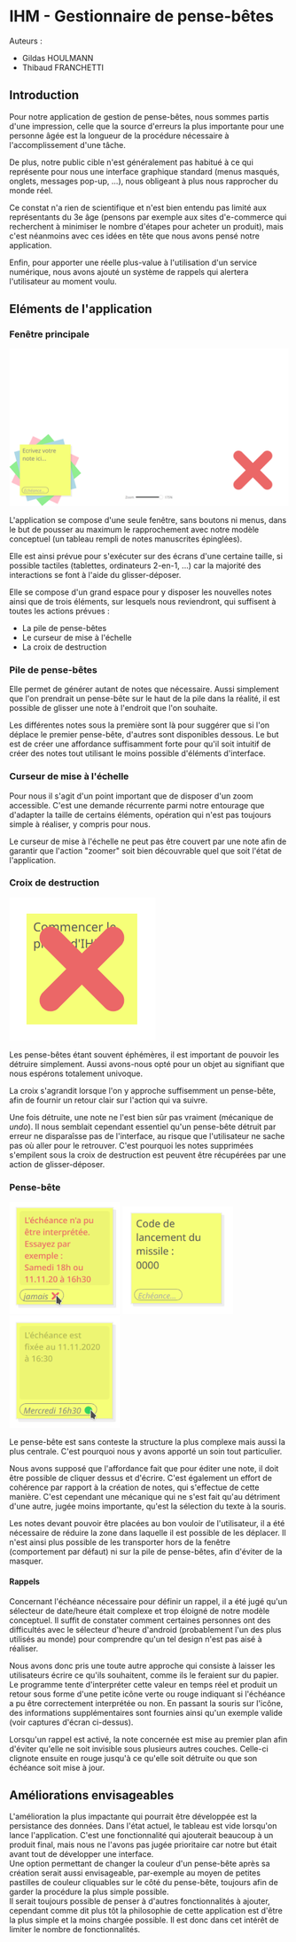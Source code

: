 # IHM - Gestionnaire de pense-bêtes

Auteurs :
- Gildas HOULMANN
- Thibaud FRANCHETTI

## Introduction

Pour notre application de gestion de pense-bêtes, nous sommes partis d'une impression, celle que la source d'erreurs la plus importante pour une personne âgée est la longueur de la procédure nécessaire à l'accomplissement d'une tâche. 

De plus, notre public cible n'est généralement pas habitué à ce qui représente pour nous une interface graphique standard (menus masqués, onglets, messages pop-up, ...), nous obligeant à plus nous rapprocher du monde réel.

Ce constat n'a rien de scientifique et n'est bien entendu pas limité aux représentants du 3e âge (pensons par exemple aux sites d'e-commerce qui recherchent à minimiser le nombre d'étapes pour acheter un produit), mais c'est néanmoins avec ces idées en tête que nous avons pensé notre application.

Enfin, pour apporter une réelle plus-value à l'utilisation d'un service numérique, nous avons ajouté un système de rappels qui alertera l'utilisateur au moment voulu.

## Eléments de l'application
### Fenêtre principale

![](main_view.png)

L'application se compose d'une seule fenêtre, sans boutons ni menus, dans le but de pousser au maximum le rapprochement avec notre modèle conceptuel (un tableau rempli de notes manuscrites épinglées).

Elle est ainsi prévue pour s'exécuter sur des écrans d'une certaine taille, si possible tactiles (tablettes, ordinateurs 2-en-1, ...) car la majorité des interactions se font à l'aide du glisser-déposer.

Elle se compose d'un grand espace pour y disposer les nouvelles notes ainsi que de trois éléments, sur lesquels nous reviendront, qui suffisent à toutes les actions prévues :

- La pile de pense-bêtes
- Le curseur de mise à l'échelle
- La croix de destruction

### Pile de pense-bêtes

Elle permet de générer autant de notes que nécessaire. Aussi simplement que l'on prendrait un pense-bête sur le haut de la pile dans la réalité, il est possible de glisser une note à l'endroit que l'on souhaite.

Les différentes notes sous la première sont là pour suggérer que si l'on déplace le premier pense-bête, d'autres sont disponibles dessous. Le but est de créer une affordance suffisamment forte pour qu'il soit intuitif de créer des notes tout utilisant le moins possible d'éléments d'interface.

### Curseur de mise à l'échelle

Pour nous il s'agit d'un point important que de disposer d'un zoom accessible. C'est une demande récurrente parmi notre entourage que d'adapter la taille de certains éléments, opération qui n'est pas toujours simple à réaliser, y compris pour nous.

Le curseur de mise à l'échelle ne peut pas être couvert par une note afin de garantir que l'action "zoomer" soit bien découvrable quel que soit l'état de l'application.

### Croix de destruction

![](trash_stack.png)

Les pense-bêtes étant souvent éphémères, il est important de pouvoir les détruire simplement. Aussi avons-nous opté pour un objet au signifiant que nous espérons totalement univoque. 

La croix s'agrandit lorsque l'on y approche suffisemment un pense-bête, afin de fournir un retour clair sur l'action qui va suivre.

Une fois détruite, une note ne l'est bien sûr pas vraiment (mécanique de *undo*). Il nous semblait cependant essentiel qu'un pense-bête détruit par erreur ne disparaîsse pas de l'interface, au risque que l'utilisateur ne sache pas où aller pour le retrouver. C'est pourquoi les notes supprimées s'empilent sous la croix de destruction est peuvent être récupérées par une action de glisser-déposer.

### Pense-bête

<img src="invalid_view.png" width="200">
<img src="classic_view.png" width="200">
<img src="valid_view.png" width="200">


Le pense-bête est sans conteste la structure la plus complexe mais aussi la plus centrale. C'est pourquoi nous y avons apporté un soin tout particulier.

Nous avons supposé que l'affordance fait que pour éditer une note, il doit être possible de cliquer dessus et d'écrire. C'est également un effort de cohérence par rapport à la création de notes, qui s'effectue de cette manière. C'est cependant une mécanique qui ne s'est fait qu'au détriment d'une autre, jugée moins importante, qu'est la sélection du texte à la souris.

Les notes devant pouvoir être placées au bon vouloir de l'utilisateur, il a été nécessaire de réduire la zone dans laquelle il est possible de les déplacer. Il n'est ainsi plus possible de les transporter hors de la fenêtre (comportement par défaut) ni sur la pile de pense-bêtes, afin d'éviter de la masquer.

#### Rappels

Concernant l'échéance nécessaire pour définir un rappel, il a été jugé qu'un sélecteur de date/heure était complexe et trop éloigné de notre modèle conceptuel. Il suffit de constater comment certaines personnes ont des difficultés avec le sélecteur d'heure d'android (probablement l'un des plus utilisés au monde) pour comprendre qu'un tel design n'est pas aisé à réaliser.

Nous avons donc pris une toute autre approche qui consiste à laisser les utilisateurs écrire ce qu'ils souhaitent, comme ils le feraient sur du papier. Le programme tente d'interpréter cette valeur en temps réel et produit un retour sous forme d'une petite icône verte ou rouge indiquant si l'échéance a pu être correctement interprétée ou non. En passant la souris sur l'icône, des informations supplémentaires sont fournies ainsi qu'un exemple valide (voir captures d'écran ci-dessus).

Lorsqu'un rappel est activé, la note concernée est mise au premier plan afin d'éviter qu'elle ne soit invisible sous plusieurs autres couches. Celle-ci clignote ensuite en rouge jusqu'à ce qu'elle soit détruite ou que son échéance soit mise à jour.


## Améliorations envisageables
L'amélioration la plus impactante qui pourrait être développée est la persistance des données. Dans l'état actuel, le tableau est vide lorsqu'on lance l'application. C'est une fonctionnalité qui ajouterait beaucoup à un produit final, mais nous ne l'avons pas jugée prioritaire car notre but était avant tout de développer une interface.  
Une option permettant de changer la couleur d'un pense-bête après sa création serait aussi envisageable, par-exemple au moyen de petites pastilles de couleur cliquables sur le côté du pense-bête, toujours afin de garder la procédure la plus simple possible.  
Il serait toujours possible de penser à d'autres fonctionnalités à ajouter, cependant comme dit plus tôt la philosophie de cette application est d'être la plus simple et la moins chargée possible. Il est donc dans cet intérêt de limiter le nombre de fonctionnalités.
